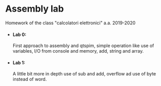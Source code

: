# Assembly lab  
Homework of the class "calcolatori elettronici" a.a. 2019-2020

- #### Lab 0:
	First approach to assembly and qtspim, simple operation like use of variables, I/O from console and memory, add, 
	string and array.

- #### Lab 1:
	A little bit more in depth use of sub and add, overflow ad use of byte instead of word.